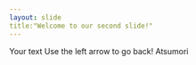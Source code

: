 ```yaml
---
layout: slide
title:"Welcome to our second slide!"
---
```

Your text
Use the left arrow to go back!
Atsumori
